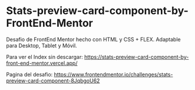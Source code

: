 # Stats-preview-card-component-by-FrontEnd-Mentor
Desafio de FrontEnd Mentor hecho con HTML y CSS + FLEX. Adaptable para Desktop, Tablet y Móvil.

Para ver el Index sin descargar: https://stats-preview-card-component-by-front-end-mentor.vercel.app/

Pagina del desafio: https://www.frontendmentor.io/challenges/stats-preview-card-component-8JqbgoU62
